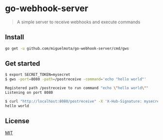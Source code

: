 # go-webhook-server

> A simple server to receive webhooks and execute commands

## Install

```bash
go get -u github.com/miguelmota/go-webhook-server/cmd/gws
```

## Get started

```bash
$ export SECRET_TOKEN=mysecret
$ gws -port=8080 -path=/postreceive -command='echo "hello world"'

Registered path /postreceive to run command "echo \"hello world\""
Listening on port 8080
```

```bash
$ curl "http://localhost:8080/postreceive" -X 'X-Hub-Signature: mysecret'
hello world
```

## License

[MIT](LICENSE)
